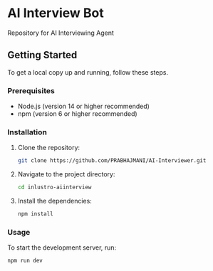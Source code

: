 # AI Interview Bot
Repository for AI Interviewing Agent

## Getting Started

To get a local copy up and running, follow these steps.

### Prerequisites

- Node.js (version 14 or higher recommended)
- npm (version 6 or higher recommended)

### Installation

1. Clone the repository:
    ```sh
    git clone https://github.com/PRABHAJMANI/AI-Interviewer.git
    ```

2. Navigate to the project directory:
    ```sh
    cd inlustro-aiinterview
    ```

3. Install the dependencies:
    ```sh
    npm install
    ```

### Usage

To start the development server, run:

```sh
npm run dev

